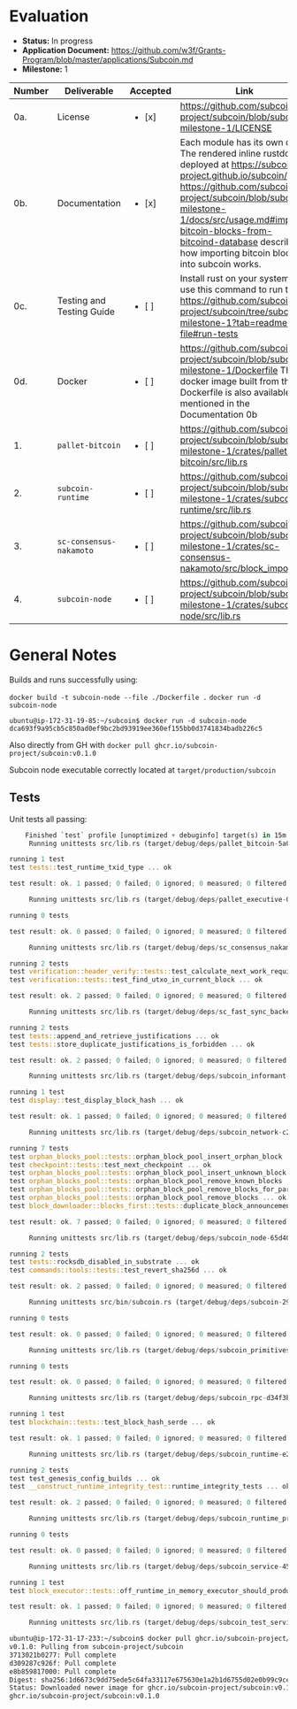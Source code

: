 # Evaluation

- **Status:** In progress
- **Application Document:** https://github.com/w3f/Grants-Program/blob/master/applications/Subcoin.md
- **Milestone:** 1

| Number | Deliverable             | Accepted | Link |
| ---    | ---                     | --- | --- |
| 0a.    | License                 | <ul><li>[x] </li></ul> | https://github.com/subcoin-project/subcoin/blob/subcoin-milestone-1/LICENSE |
| 0b.    | Documentation           | <ul><li>[x] </li></ul> | Each module has its own docs. The rendered inline rustdoc is deployed at https://subcoin-project.github.io/subcoin/. https://github.com/subcoin-project/subcoin/blob/subcoin-milestone-1/docs/src/usage.md#import-bitcoin-blocks-from-bitcoind-database describes how importing bitcoin blocks into subcoin works. |
| 0c.    | Testing and Testing Guide | <ul><li>[ ] </li></ul> | Install rust on your system and use this command to run tests: https://github.com/subcoin-project/subcoin/tree/subcoin-milestone-1?tab=readme-ov-file#run-tests |
| 0d.    | Docker                  | <ul><li>[ ] </li></ul> | https://github.com/subcoin-project/subcoin/blob/subcoin-milestone-1/Dockerfile The docker image built from this Dockerfile is also available as mentioned in the Documentation 0b |
| 1.     | `pallet-bitcoin`        | <ul><li>[ ] </li></ul> | https://github.com/subcoin-project/subcoin/blob/subcoin-milestone-1/crates/pallet-bitcoin/src/lib.rs |
| 2.     | `subcoin-runtime`       | <ul><li>[ ] </li></ul> | https://github.com/subcoin-project/subcoin/blob/subcoin-milestone-1/crates/subcoin-runtime/src/lib.rs |
| 3.     | `sc-consensus-nakamoto` | <ul><li>[ ] </li></ul> | https://github.com/subcoin-project/subcoin/blob/subcoin-milestone-1/crates/sc-consensus-nakamoto/src/block_import.rs |
| 4.     | `subcoin-node`          | <ul><li>[ ] </li></ul> | https://github.com/subcoin-project/subcoin/blob/subcoin-milestone-1/crates/subcoin-node/src/lib.rs |

# General Notes

Builds and runs successfully using:

`docker build -t subcoin-node --file ./Dockerfile .`
`docker run -d subcoin-node`

`ubuntu@ip-172-31-19-85:~/subcoin$ docker run -d subcoin-node
dca693f9a95cb5c850ad0ef9bc2bd93919ee360ef155bb0d3741834badb226c5`

Also directly from GH with `docker pull ghcr.io/subcoin-project/subcoin:v0.1.0`

Subcoin node executable correctly located at `target/production/subcoin`

## Tests

Unit tests all passing:

```rust
    Finished `test` profile [unoptimized + debuginfo] target(s) in 15m 56s
     Running unittests src/lib.rs (target/debug/deps/pallet_bitcoin-5a032c981f885c6f)

running 1 test
test tests::test_runtime_txid_type ... ok

test result: ok. 1 passed; 0 failed; 0 ignored; 0 measured; 0 filtered out; finished in 0.00s

     Running unittests src/lib.rs (target/debug/deps/pallet_executive-0f2fe428f34ee43f)

running 0 tests

test result: ok. 0 passed; 0 failed; 0 ignored; 0 measured; 0 filtered out; finished in 0.00s

     Running unittests src/lib.rs (target/debug/deps/sc_consensus_nakamoto-99988c667bff10eb)

running 2 tests
test verification::header_verify::tests::test_calculate_next_work_required ... ok
test verification::tests::test_find_utxo_in_current_block ... ok

test result: ok. 2 passed; 0 failed; 0 ignored; 0 measured; 0 filtered out; finished in 0.21s

     Running unittests src/lib.rs (target/debug/deps/sc_fast_sync_backend-e8f6c6930431c426)

running 2 tests
test tests::append_and_retrieve_justifications ... ok
test tests::store_duplicate_justifications_is_forbidden ... ok

test result: ok. 2 passed; 0 failed; 0 ignored; 0 measured; 0 filtered out; finished in 0.00s

     Running unittests src/lib.rs (target/debug/deps/subcoin_informant-04a6e33ea3800abb)

running 1 test
test display::test_display_block_hash ... ok

test result: ok. 1 passed; 0 failed; 0 ignored; 0 measured; 0 filtered out; finished in 0.00s

     Running unittests src/lib.rs (target/debug/deps/subcoin_network-c2ad83641583c585)

running 7 tests
test orphan_blocks_pool::tests::orphan_block_pool_insert_orphan_block ... ok
test checkpoint::tests::test_next_checkpoint ... ok
test orphan_blocks_pool::tests::orphan_block_pool_insert_unknown_block ... ok
test orphan_blocks_pool::tests::orphan_block_pool_remove_known_blocks ... ok
test orphan_blocks_pool::tests::orphan_block_pool_remove_blocks_for_parent ... ok
test orphan_blocks_pool::tests::orphan_block_pool_remove_blocks ... ok
test block_downloader::blocks_first::tests::duplicate_block_announcement_should_not_be_downloaded_again ... ok

test result: ok. 7 passed; 0 failed; 0 ignored; 0 measured; 0 filtered out; finished in 15.60s

     Running unittests src/lib.rs (target/debug/deps/subcoin_node-65d40021ef3083a5)

running 2 tests
test tests::rocksdb_disabled_in_substrate ... ok
test commands::tools::tests::test_revert_sha256d ... ok

test result: ok. 2 passed; 0 failed; 0 ignored; 0 measured; 0 filtered out; finished in 0.00s

     Running unittests src/bin/subcoin.rs (target/debug/deps/subcoin-297521d1e0499150)

running 0 tests

test result: ok. 0 passed; 0 failed; 0 ignored; 0 measured; 0 filtered out; finished in 0.00s

     Running unittests src/lib.rs (target/debug/deps/subcoin_primitives-a84d48eba265fe61)

running 0 tests

test result: ok. 0 passed; 0 failed; 0 ignored; 0 measured; 0 filtered out; finished in 0.00s

     Running unittests src/lib.rs (target/debug/deps/subcoin_rpc-d34f3b96549b39ab)

running 1 test
test blockchain::tests::test_block_hash_serde ... ok

test result: ok. 1 passed; 0 failed; 0 ignored; 0 measured; 0 filtered out; finished in 0.00s

     Running unittests src/lib.rs (target/debug/deps/subcoin_runtime-e2c302348a4e7257)

running 2 tests
test test_genesis_config_builds ... ok
test __construct_runtime_integrity_test::runtime_integrity_tests ... ok

test result: ok. 2 passed; 0 failed; 0 ignored; 0 measured; 0 filtered out; finished in 0.00s

     Running unittests src/lib.rs (target/debug/deps/subcoin_runtime_primitives-6e43d92ef6aec823)

running 0 tests

test result: ok. 0 passed; 0 failed; 0 ignored; 0 measured; 0 filtered out; finished in 0.00s

     Running unittests src/lib.rs (target/debug/deps/subcoin_service-457362af512f27c8)

running 1 test
test block_executor::tests::off_runtime_in_memory_executor_should_produce_same_result_as_runtime_disk_executor ... ok

test result: ok. 1 passed; 0 failed; 0 ignored; 0 measured; 0 filtered out; finished in 36.63s

     Running unittests src/lib.rs (target/debug/deps/subcoin_test_service-10ac58993e90da48)
```
```sh
ubuntu@ip-172-31-17-233:~/subcoin$ docker pull ghcr.io/subcoin-project/subcoin:v0.1.0
v0.1.0: Pulling from subcoin-project/subcoin
3713021b0277: Pull complete 
d309287c926f: Pull complete 
e8b859817000: Pull complete 
Digest: sha256:1d6673c9dd75ede5c64fa33117e675630e1a2b1d6755d02e0b99c9ce77b4eb4e
Status: Downloaded newer image for ghcr.io/subcoin-project/subcoin:v0.1.0
ghcr.io/subcoin-project/subcoin:v0.1.0
```
